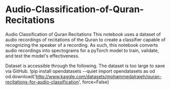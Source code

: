 # Audio-Classification-of-Quran-Recitations
Audio Classification of Quran Recitations
This notebook uses a dataset of audio recordings of recitations of the Quran to create a classifier capable of recognizing the speaker of a recording. As such, this notebook converts audio recordings into spectograms for a pyTorch model to train, validate, and test the model's effectiveness.

Dataset is accessible through the following. The dataset is too large to save via GitHub.
!pip install opendatasets --quiet
import opendatasets as od
od.download('http://www.kaggle.com/datasets/mohammedalrajeh/quran-recitations-for-audio-classification', force=False)
